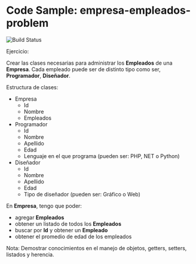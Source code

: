 Code Sample: empresa-empleados-problem
======================================

![Build Status](https://travis-ci.org/nicodebin/empresa-empleados-problem.svg?branch=master)

Ejercicio:
 
Crear las clases necesarias para administrar los **Empleados** de una **Empresa**. Cada empleado puede ser de distinto tipo como ser, **Programador**, **Diseñador**.


Estructura de clases:

 - Empresa
	 - Id
	 - Nombre
	 - Empleados
 - Programador
	 - Id
	 - Nombre
	 - Apellido
	 - Edad
	 - Lenguaje en el que programa (pueden ser: PHP, NET o Python)
 - Diseñador
	 - Id
	 - Nombre
	 - Apellido
	 - Edad
	 - Tipo de diseñador (pueden ser: Gráfico o Web)


En **Empresa**, tengo que poder:

 - agregar **Empleados**
 - obtener un listado de todos los **Empleados**
 - buscar por **Id** y obtener un **Empleado**
 - obtener el promedio de edad de los empleados

Nota: Demostrar conocimientos en el manejo de objetos, getters, setters, listados y herencia. 
